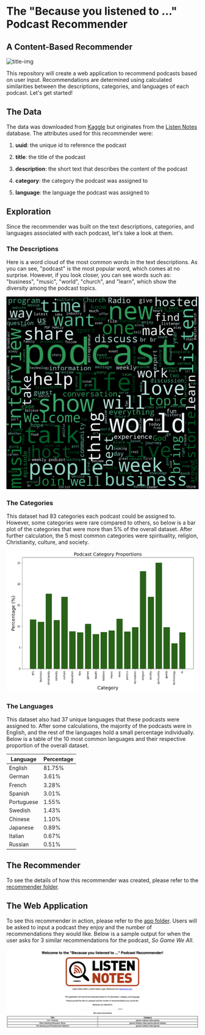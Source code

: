 # The "Because you listened to ..." Podcast Recommender

## A Content-Based Recommender

![title-img](https://media4.s-nbcnews.com/i/newscms/2019_33/2974876/sale_16307_primary_image_wide_9d65e3727a5b232c139fc7a76342993a.jpg)

This repository will create a web application to recommend podcasts based on user input. Recommendations are determined using calculated similarities between the descriptions, categories, and languages of each podcast. Let's get started!

## The Data

The data was downloaded from [Kaggle](https://www.kaggle.com/listennotes/all-podcast-episodes-published-in-december-2017?select=podcasts.csv) but originates from the [Listen Notes](https://www.listennotes.com) database. The attributes used for this recommender were:

1. **uuid**: the unique id to reference the podcast

2. **title**: the title of the podcast

3. **description**: the short text that describes the content of the podcast

4. **category**: the category the podcast was assigned to

5. **language**: the language the podcast was assigned to

## Exploration

Since the recommender was built on the text descriptions, categories, and languages associated with each podcast, let's take a look at them.

### The Descriptions

Here is a word cloud of the most common words in the text descriptions. As you can see, "podcast" is the most popular word, which comes at no surprise. However, if you look closer, you can see words such as: "business", "music", "world", "church", and "learn", which show the diversity among the podcast topics.

<p align="center">
  <img src="imgs/word-cloud.png">
</p>

### The Categories

This dataset had 83 categories each podcast could be assigned to. However, some categories were rare compared to others, so below is a bar plot of the categories that were more than 5% of the overall dataset. After further calculation, the 5 most common categories were spirituality, religion, Christianity, culture, and society.

<p align="center">
  <img src="imgs/cat-proportions.png">
</p>

### The Languages

This dataset also had 37 unique languages that these podcasts were assigned to. After some calculations, the majority of the podcasts were in English, and the rest of the languages hold a small percentage individually. Below is a table of the 10 most common languages and their respective proportion of the overall dataset.

| Language  | Percentage  |
| --------- | ----------- |
| English | 81.75%  |
| German  | 3.61% |
| French  | 3.28% |
| Spanish | 3.01% |
| Portuguese  | 1.55% |
| Swedish | 1.43% |
| Chinese | 1.10% |
| Japanese | 0.89%  |
| Italian | 0.67% |
| Russian | 0.51% |

## The Recommender

To see the details of how this recommender was created, please refer to the [recommender folder](recommender). 

## The Web Application

To see this recommender in action, please refer to the [app folder](app). Users will be asked to input a podcast they enjoy and the number of recommendations they would like. Below is a sample output for when the user asks for 3 similar recommendations for the podcast, *So Game We All*.

<p align="center">
  <img src="imgs/sample.png">
</p>
